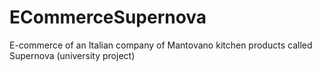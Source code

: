 # ECommerceSupernova
 E-commerce of an Italian company of Mantovano kitchen products called Supernova (university project)
